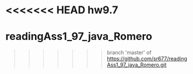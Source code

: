 <<<<<<< HEAD
hw9.7
=======
# readingAss1_97_java_Romero
>>>>>>> branch 'master' of https://github.com/sr677/readingAss1_97_java_Romero.git

